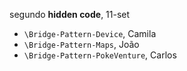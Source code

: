 segundo **hidden code**, 11-set

- `\Bridge-Pattern-Device`, Camila
- `\Bridge-Pattern-Maps`, João
- `\Bridge-Pattern-PokeVenture`, Carlos
